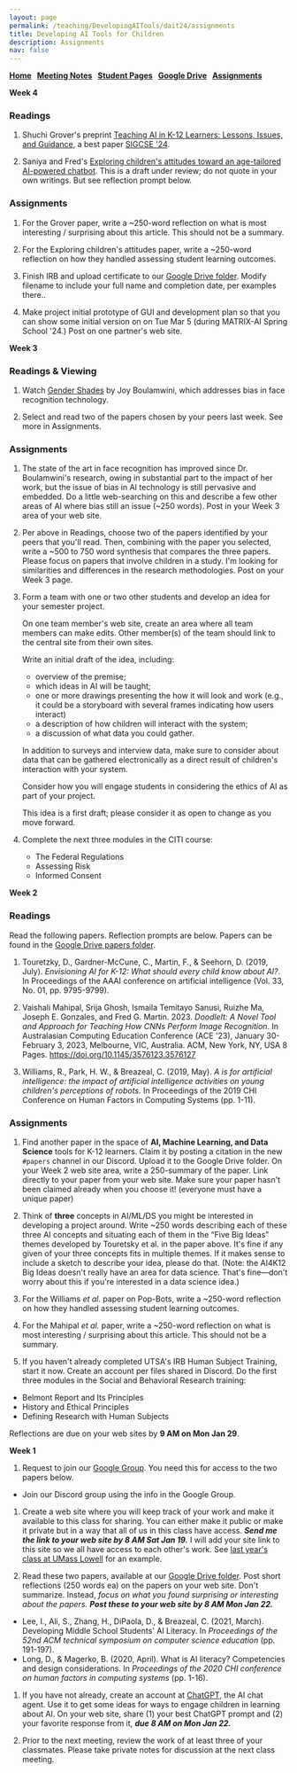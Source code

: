 ```yaml
---
layout: page
permalink: /teaching/DevelopingAITools/dait24/assignments
title: Developing AI Tools for Children
description: Assignments
nav: false
---
```


**[Home](/teaching/DevelopingAITools) &nbsp; [Meeting Notes](/teaching/DevelopingAITools/dait24/notes) &nbsp; [Student Pages](/teaching/DevelopingAITools/dait24/student) &nbsp; [Google Drive](https://drive.google.com/drive/folders/1mO3MYmMt-b0SZc763X4If9lzzgykz1Pp) &nbsp; [Assignments](/teaching/DevelopingAITools/dait24/assignments)**

**Week 4**

### Readings

1. Shuchi Grover's preprint [Teaching AI in K-12 Learners: Lessons,
Issues, and
Guidance](https://drive.google.com/file/d/17Bt-p6CvaFYF4zFaAUW2cu3SvvMQRxoW/view),
a best paper [SIGCSE '24](https://sigcse2024.sigcse.org/profile/shuchigrover).

1. Saniya and Fred's [Exploring children's attitudes toward an
age-tailored AI-powered
chatbot](https://drive.google.com/file/d/1BcGdgQlwBAFb-QmRESEfi90SWZzTK4BY/view). This is a draft under review; do not quote in your own writings. But see reflection prompt below.

### Assignments

1. For the Grover paper, write a ~250-word reflection on what is most interesting / surprising about this article. This should not be a summary.

1. For the Exploring children's attitudes paper, write a ~250-word reflection on how they handled assessing student learning outcomes.

1. Finish IRB and upload certificate to our [Google Drive folder](https://drive.google.com/drive/folders/10M85xZcVKdkjawGzbtFc6mniO9BG6hQ2). Modify filename to include your full name and completion date, per examples there..

1. Make project initial prototype of GUI and development plan so that
you can show some initial version on on Tue Mar 5 (during MATRIX-AI
Spring School '24.) Post on one partner's web site.

**Week 3**

### Readings & Viewing

1. Watch [Gender Shades](https://youtu.be/TWWsW1w-BVo) by Joy
Boulamwini, which addresses bias in face recognition technology.

1. Select and read two of the papers chosen by your peers last
week. See more in Assignments.

### Assignments

1. The state of the art in face recognition has improved since
Dr. Boulamwini's research, owing in substantial part to the impact of
her work, but the issue of bias in AI technology is still pervasive
and embedded. Do a little web-searching on this and describe a few
other areas of AI where bias still an issue (~250 words). Post in your
Week 3 area of your web site.

1. Per above in Readings, choose two of the papers identified by your
peers that you'll read. Then, combining with the paper you selected,
write a ~500 to 750 word synthesis that compares the three
papers. Please focus on papers that involve children in a study. I'm
looking for similarities and differences in the research
methodologies. Post on your Week 3 page.

1. Form a team with one or two other students and develop an idea for
your semester project.

   On one team member's web site, create an area where all team members can make edits. Other member(s) of the team should link to the central site from their own sites.

   Write an initial draft of the idea, including:

      * overview of the premise;
      * which ideas in AI will be taught;
      * one or more drawings presenting the how it will look and work (e.g., it could be a storyboard with several frames indicating how users interact)
      * a description of how children will interact with the system;
      * a discussion of what data you could gather.

   In addition to surveys and interview data, make sure to consider
   about data that can be gathered electronically as a direct result
   of children's interaction with your system.

   Consider how you will engage students in considering the ethics of
   AI as part of your project.

   This idea is a first draft; please consider it as open to change as
   you move forward.

1. Complete the next three modules in the CITI course:

   * The Federal Regulations
   * Assessing Risk
   * Informed Consent


**Week 2**

### Readings

Read the following papers. Reflection prompts are below. Papers can be
found in the [Google Drive papers
folder](https://drive.google.com/drive/folders/1mO3MYmMt-b0SZc763X4If9lzzgykz1Pp).

1. Touretzky, D., Gardner-McCune, C., Martin, F., & Seehorn, D. (2019, July). *Envisioning AI for K-12: What should every child know about AI?*. In Proceedings of the AAAI conference on artificial intelligence (Vol. 33, No. 01, pp. 9795-9799).

1. Vaishali Mahipal, Srija Ghosh, Ismaila Temitayo Sanusi, Ruizhe Ma, Joseph E. Gonzales, and Fred G. Martin. 2023. *DoodleIt: A Novel Tool and Approach for Teaching How CNNs Perform Image Recognition*. In Australasian Computing Education Conference (ACE '23), January 30-February 3, 2023, Melbourne, VIC, Australia. ACM, New York, NY, USA 8 Pages. https://doi.org/10.1145/3576123.3576127

1. Williams, R., Park, H. W., & Breazeal, C. (2019, May). *A is for artificial intelligence: the impact of artificial intelligence activities on young children's perceptions of robots.* In Proceedings of the 2019 CHI Conference on Human Factors in Computing Systems (pp. 1-11).

### Assignments

1. Find another paper in the space of **AI, Machine Learning, and Data Science** tools for K-12 learners. Claim it by posting a citation in the new ```#papers``` channel in our Discord. Upload it to the Google Drive folder. On your Week 2 web site area, write a 250-summary of the paper. Link directly to your paper from your web site. Make sure your paper hasn't been claimed already when you choose it! (everyone must have a unique paper)

2. Think of **three** concepts in AI/ML/DS you might be interested in developing a project around. Write ~250 words describing each of these three AI concepts and situating each of them in the “Five Big Ideas” themes developed by Touretsky et al. in the paper above. It's fine if any given of your three concepts fits in multiple themes. If it makes sense to include a sketch to describe your idea, please do that. (Note: the AI4K12 Big Ideas doesn't really have an area for data science. That's fine—don't worry about this if you're interested in a data science idea.)

3. For the Williams *et al.* paper on Pop-Bots, write a ~250-word reflection on how they handled assessing student learning outcomes.

4. For the Mahipal *et al.* paper, write a ~250-word reflection on what is most interesting / surprising about this article. This should not be a summary.

5. If you haven't already completed UTSA's IRB Human Subject Training, start it now. Create an account per files shared in Discord. Do the first three modules in the Social and Behavioral Research training:
* Belmont Report and Its Principles
* History and Ethical Principles
* Defining Research with Human Subjects

Reflections are due on your web sites by **9 AM on Mon Jan 29**.

**Week 1**

1. Request to join our [Google
Group](https://groups.google.com/g/developing-ai-tools-spr24). You
need this for access to the two papers below.
 * Join our Discord group using the info in the Google Group.

1. Create a web site where you will keep track of your work and make
it available to this class for sharing. You can either make it public
or make it private but in a way that all of us in this class have
access. ***Send me the link to your web site by 8 AM Sat Jan 19.*** I
will add your site link to this site so we all have access to each
other's work. See [last year's class at UMass
Lowell](https://www.cs.uml.edu/ecg/index.php/DevelopingAITools/StudentPages)
for an example.  

1. Read these two papers, available at our [Google Drive
folder](https://drive.google.com/drive/folders/1mO3MYmMt-b0SZc763X4If9lzzgykz1Pp). Post
short reflections (250 words ea) on the papers on your web site. Don't
summarize. Instead, *focus on what you found surprising or interesting
about the papers.* ***Post these to your web site by 8 AM Mon Jan 22.***
 * Lee, I., Ali, S., Zhang, H., DiPaola, D., & Breazeal, C. (2021, March). Developing Middle School Students' AI Literacy. In *Proceedings of the 52nd ACM technical symposium on computer science education* (pp. 191-197).
 * Long, D., & Magerko, B. (2020, April). What is AI literacy? Competencies and design considerations. In *Proceedings of the 2020 CHI conference on human factors in computing systems* (pp. 1-16).

1. If you have not already, create an account at
[ChatGPT](https://chat.openai.com), the AI chat agent. Use it to get
some ideas for ways to engage children in learning about AI. On your
web site, share (1) your best ChatGPT prompt and (2) your favorite
response from it, ***due 8 AM on Mon Jan 22.***

1. Prior to the next meeting, review the work of at least three of
your classmates. Please take private notes for discussion at the next
class meeting.
